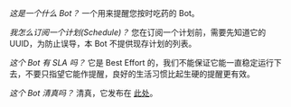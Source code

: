*这是一个什么 Bot？*
一个用来提醒您按时吃药的 Bot。

*我怎么订阅一个计划\(Schedule\)？*
您在订阅一个计划前，需要先知道它的 UUID，为防止误导，本 Bot 不提供现存计划的列表。

*这个 Bot 有 SLA 吗？*
它是 Best Effort 的，我们不能保证它能一直稳定运行下去，不要只指望它能作提醒，良好的生活习惯比起生硬的提醒更有效。

*这个 Bot 清真吗？*
清真，它发布在 [此处](https://github.com/YukariChiba/MedicineNotifyBot)。